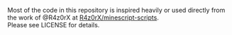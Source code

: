 Most of the code in this repository is inspired heavily or used directly from the work of @R4z0rX at [R4z0rX/minescript-scripts](https://github.com/R4z0rX/minescript-scripts). \
Please see LICENSE for details.
